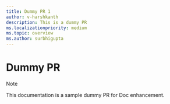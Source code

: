 ```yaml
---
title: Dummy PR 1
author: v-harshkanth
description: This is a dummy PR
ms.localizationpriority: medium
ms.topic: overview
ms.author: surbhigupta
---
```




# Dummy PR

> [!NOTE]
> This documentation is a sample dummy PR for Doc enhancement.